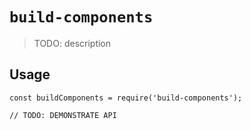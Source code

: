 # `build-components`

> TODO: description

## Usage

```
const buildComponents = require('build-components');

// TODO: DEMONSTRATE API
```
